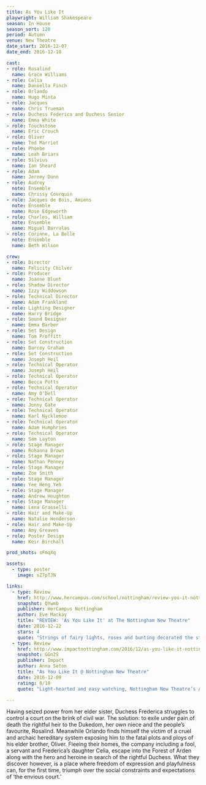 ```yaml
---
title: As You Like It
playwright: William Shakespeare
season: In House
season_sort: 120
period: Autumn
venue: New Theatre
date_start: 2016-12-07
date_end: 2016-12-10

cast:
- role: Rosalind
  name: Grace Williams
- role: Celia
  name: Daniella Finch
- role: Orlando
  name: Hugo Minta
- role: Jacques
  name: Chris Trueman
- role: Duchess Federica and Duchess Senior
  name: Emma White
- role: Touchstone
  name: Eric Crouch
- role: Oliver
  name: Ted Marriot
- role: Phoebe
  name: Leah Briars
- role: Silvius
  name: Ian Sheard
- role: Adam
  name: Jeremy Dunn
- role: Audrey
  note: Ensemble
  name: Chrissy Courquin
- role: Jacques de Bois, Amiens
  note: Ensemble
  name: Rose Edgeworth
- role: Charles, William
  note: Ensemble
  name: Miguel Barrulas
- role: Corinne, La Belle
  note: Ensemble
  name: Beth Wilson

crew:
- role: Director
  name: Felicity Chilver
- role: Producer
  name: Joanne Blunt
- role: Shadow Director
  name: Izzy Widdowson
- role: Technical Director
  name: Adam Frankland
- role: Lighting Designer
  name: Harry Bridge
- role: Sound Designer
  name: Emma Barber
- role: Set Design
  name: Tom Proffitt
- role: Set Construction
  name: Darcey Graham
- role: Set Construction
  name: Joseph Heil
- role: Technical Operator
  name: Joseph Heil
- role: Technical Operator
  name: Becca Potts
- role: Technical Operator
  name: Amy O'Dell
- role: Technical Operator
  name: Jonny Gate
- role: Technical Operator
  name: Karl Nycklemoe
- role: Technical Operator
  name: Adam Humphries
- role: Technical Operator
  name: Sam Layton
- role: Stage Manager
  name: Rohanna Brown
- role: Stage Manager
  name: Nathan Penney
- role: Stage Manager
  name: Zoe Smith
- role: Stage Manager
  name: Yee Heng Yeh
- role: Stage Manager
  name: Andrew Houghton
- role: Stage Manager
  name: Lena Grasselli
- role: Hair and Make-Up
  name: Natalie Henderson
- role: Hair and Make-Up
  name: Amy Greaves
- role: Poster Design
  name: Keir Birchall

prod_shots: sFmqXq

assets:
  - type: poster
    image: sZ7pTJN

links:
  - type: Review
    href: http://www.hercampus.com/school/nottingham/review-you-it-nottingham-new-theatre
    snapshot: QYwmb
    publisher: HerCampus Nottingham
    author: Eve Mackay
    title: "REVIEW: 'As You Like It' at The Nottingham New Theatre"
    date: 2016-12-22
    stars: 4
    quote: "Strings of fairy lights, roses and bunting decorated the stage [...] and this helped create the almost magical atmosphere of the forest in which the play was set."
  - type: Review
    href: http://www.impactnottingham.com/2016/12/as-you-like-it-nottingham-new-theatre/
    snapshot: GGn2S
    publisher: Impact
    author: Anna Seton
    title: "As You Like It @ Nottingham New Theatre"
    date: 2016-12-09
    rating: 8/10
    quote: "Light-hearted and easy watching, Nottingham New Theatre’s As You Like It adds extra gags and a modern twist to the topsy-turvy world of Arden."

---
```


Having seized power from her elder sister, Duchess Frederica struggles to control a court on the brink of civil war. The solution: to exile under pain of death the rightful heir to the Dukedom, her own niece and the people’s favourite, Rosalind. Meanwhile Orlando finds himself the victim of a cruel and archaic hereditary system exposing him to the fatal plots and ploys of his elder brother, Oliver. Fleeing their homes, the company including a fool, a servant and Frederica’s daughter Celia, escape into the Forest of Arden along with the hero and heroine in search of the rightful Duchess. What they discover however, is a place where freedom of expression and playfulness can, for the first time, triumph over the social constraints and expectations of ‘the envious court.’
